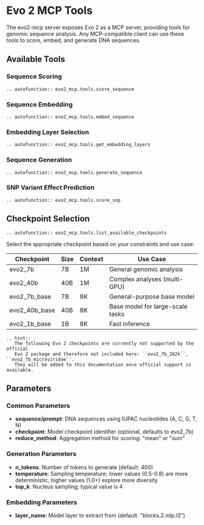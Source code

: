 # Evo 2 MCP Tools

The evo2-mcp server exposes Evo 2 as a MCP server, providing tools for genomic sequence analysis. Any MCP-compatible client can use these tools to score, embed, and generate DNA sequences.

## Available Tools

### Sequence Scoring

```{eval-rst}
.. autofunction:: evo2_mcp.tools.score_sequence
```

### Sequence Embedding

```{eval-rst}
.. autofunction:: evo2_mcp.tools.embed_sequence
```

### Embedding Layer Selection

```{eval-rst}
.. autofunction:: evo2_mcp.tools.get_embedding_layers
```

### Sequence Generation

```{eval-rst}
.. autofunction:: evo2_mcp.tools.generate_sequence
```

### SNP Variant Effect Prediction

```{eval-rst}
.. autofunction:: evo2_mcp.tools.score_snp
```

## Checkpoint Selection

```{eval-rst}
.. autofunction:: evo2_mcp.tools.list_available_checkpoints
```

Select the appropriate checkpoint based on your constraints and use case:

| Checkpoint | Size | Context | Use Case |
|-----------|------|---------|----------|
| evo2_7b | 7B | 1M | General genomic analysis |
| evo2_40b | 40B | 1M | Complex analyses (multi-GPU) |
| evo2_7b_base | 7B | 8K | General-purpose base model |
| evo2_40b_base | 40B | 8K | Base model for large-scale tasks |
| evo2_1b_base | 1B | 8K | Fast inference |

```{eval-rst}
.. hint::
   The following Evo 2 checkpoints are currently not supported by the official
   Evo 2 package and therefore not included here: ``evo2_7b_262k``, ``evo2_7b_microviridae``.
   They will be added to this documentation once official support is available.
```

## Parameters

### Common Parameters

- **sequence/prompt**: DNA sequences using IUPAC nucleotides (A, C, G, T, N)
- **checkpoint**: Model checkpoint identifier (optional, defaults to evo2_7b)
- **reduce_method**: Aggregation method for scoring: "mean" or "sum"

### Generation Parameters

- **n_tokens**: Number of tokens to generate (default: 400)
- **temperature**: Sampling temperature; lower values (0.5-0.8) are more deterministic, higher values (1.0+) explore more diversity
- **top_k**: Nucleus sampling; typical value is 4

### Embedding Parameters

- **layer_name**: Model layer to extract from (default: "blocks.2.mlp.l3")
